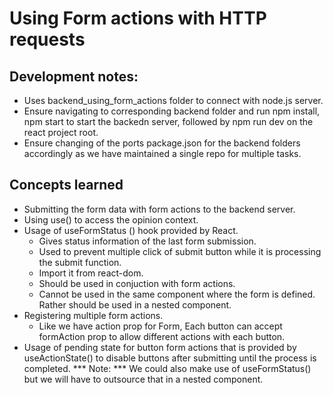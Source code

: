 # Using Form actions with HTTP requests

## Development notes:
  * Uses backend_using_form_actions folder to connect with node.js server.
  * Ensure navigating to corresponding backend folder and run npm install,
    npm start to start the backedn server, followed by npm run dev on the react
    project root.
  * Ensure changing of the ports package.json for the backend folders
    accordingly as we have maintained a single repo for multiple tasks.

## Concepts learned
  * Submitting the form data with form actions to the backend server.
  * Using use() to access the opinion context.
  * Usage of useFormStatus () hook provided by React.
    * Gives status information of the last form submission.
    * Used to prevent multiple click of submit button while it is processing the
    submit function.
    * Import it from react-dom.
    * Should be used in conjuction with form actions.
    * Cannot be used in the same component where the form is defined. Rather
    should be used in a nested component.
  * Registering multiple form actions.
    * Like we have action prop for Form, Each button can accept formAction prop
      to allow different actions with each button.
  * Usage of pending state for button form actions that is provided by
    useActionState() to disable buttons after submitting until the process is
    completed.
    *** Note: ***
    We could also make use of useFormStatus() but we will have to outsource that
    in a nested component.

